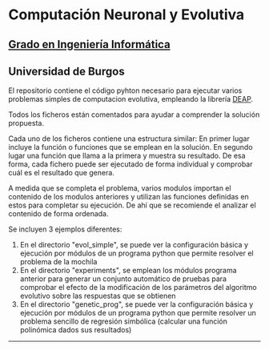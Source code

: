# Computación Neuronal y Evolutiva

## [Grado en Ingeniería Informática](http://www.ubu.es/grado-en-ingenieria-informatica "Grado en Ingeniería Informática")
## Universidad de Burgos

El repositorio contiene el código pyhton necesario para ejecutar varios problemas simples de computacion evolutiva, empleando la librería [DEAP](https://github.com/DEAP/deap "DEAP GitHub").

Todos los ficheros están comentados para ayudar a comprender la solución propuesta.

Cada uno de los ficheros contiene una estructura similar: En primer lugar incluye la función o funciones que se emplean en la solución. En segundo lugar una función que llama a la primera y muestra su resultado. De esa forma, cada fichero puede ser ejecutado de forma individual y comprobar cuál es el resultado que genera. 

A medida que se completa el problema, varios modulos importan el contenido de los modulos anteriores y utilizan las funciones definidas en estos para completar su ejecución. De ahí que se recomiende el analizar el contenido de forma ordenada.

Se incluyen 3 ejemplos diferentes:

1. En el directorio "evol_simple", se puede ver la configuración básica y ejecución por módulos de un programa python que permite resolver el problema de la mochila  
2. En el directorio "experiments", se emplean los módulos programa anterior para generar un conjunto automático de pruebas para comprobar el efecto de la modificación de los parámetros del algoritmo evolutivo sobre las respuestas que se obtienen  
3. En el directorio "genetic_prog", se puede ver la configuración básica y ejecución por módulos de un programa python que permite resolver un problema sencillo de regresión simbólica (calcular una función polinómica dados sus resultados)  

--- 
